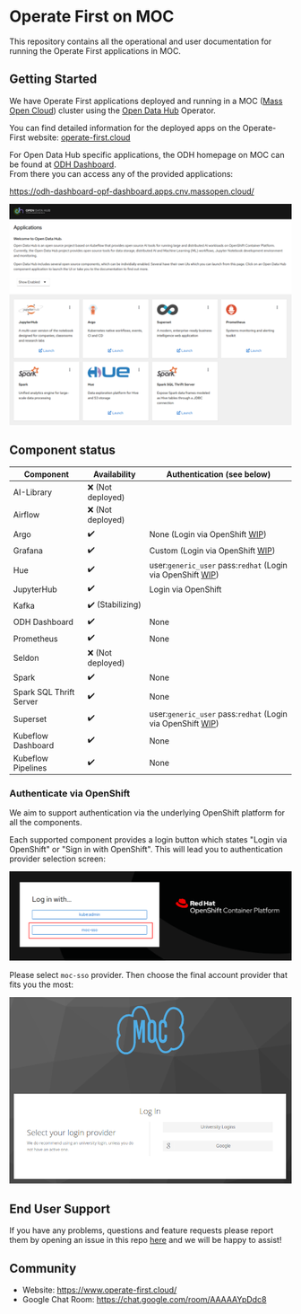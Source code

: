 # Operate First on MOC

This repository contains all the operational and user documentation for running the Operate First applications in MOC.

## Getting Started

We have Operate First applications deployed and running in a MOC ([Mass Open Cloud](https://massopen.cloud/)) cluster using the [Open Data Hub](https://opendatahub.io/) Operator.

You can find detailed information for the deployed apps on the Operate-First website: [operate-first.cloud](https://www.operate-first.cloud/)

For Open Data Hub specific applications, the ODH homepage on MOC can be found at [ODH Dashboard](https://odh-dashboard-opf-dashboard.apps.cnv.massopen.cloud/). <br>
From there you can access any of the provided applications:

https://odh-dashboard-opf-dashboard.apps.cnv.massopen.cloud/

[![ODh Dashboard](docs/assets/images/odh-dashboard.png)](https://odh-dashboard-opf-dashboard.apps.cnv.massopen.cloud/)

## Component status

| Component               | Availability      | Authentication (see below)                                                         |
| ----------------------- | ----------------- | ---------------------------------------------------------------------------------- |
| AI-Library              | ❌ (Not deployed) |                                                                                    |
| Airflow                 | ❌ (Not deployed) |                                                                                    |
| Argo                    | ✔️                | None (Login via OpenShift [WIP](https://github.com/operate-first/odh/issues/39))   |
| Grafana                 | ✔️                | Custom (Login via OpenShift [WIP](https://github.com/operate-first/odh/issues/37)) |
| Hue                     | ✔️                | user:`generic_user` pass:`redhat` (Login via OpenShift [WIP](https://github.com/operate-first/odh/issues/47)) |
| JupyterHub              | ✔️                | Login via OpenShift                                                                |
| Kafka                   | ✔️ (Stabilizing)  |                                                                                    |
| ODH Dashboard           | ✔️                | None                                                                               |
| Prometheus              | ✔️                | None                                                                               |
| Seldon                  | ❌ (Not deployed) |                                                                                    |
| Spark                   | ✔️                | None                                                                               |
| Spark SQL Thrift Server | ✔️                | None                                                                               |
| Superset                | ✔️                | user:`generic_user` pass:`redhat` (Login via OpenShift [WIP](https://github.com/operate-first/odh/issues/48)) |
| Kubeflow Dashboard      | ✔️                | None                                                                               |
| Kubeflow Pipelines      | ✔️                | None                                                                               |

### Authenticate via OpenShift

We aim to support authentication via the underlying OpenShift platform for all the components.

Each supported component provides a login button which states "Login via OpenShift" or "Sign in with OpenShift". This will lead you to authentication provider selection screen:

![Auth provider selection screen in OpenShift](docs/assets/images/openshift-login.png)

Please select `moc-sso` provider. Then choose the final account provider that fits you the most:

![MOC auth provider selection screen](docs/assets/images/moc-login.png)

## End User Support

If you have any problems, questions and feature requests please report them by opening an issue in this repo [here](https://github.com/operate-first/odh-moc-support/issues) and we will be happy to assist!

## Community

- Website: https://www.operate-first.cloud/
- Google Chat Room: https://chat.google.com/room/AAAAAYpDdc8

